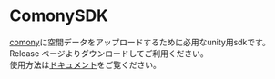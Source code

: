 # ComonySDK
[comony](https://comony.net/)に空間データをアップロードするために必用なunity用sdkです。    
Release ページよりダウンロードしてご利用ください。    
使用方法は[ドキュメント](https://lastmile-works.atlassian.net/l/cp/71TjzoXU)をご覧ください。